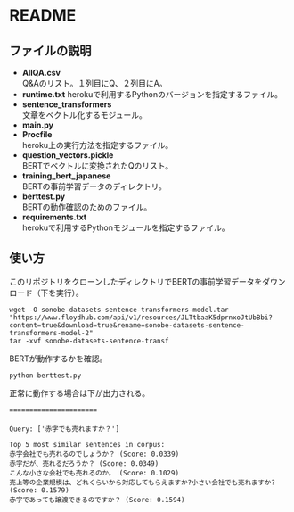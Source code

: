 # README
## ファイルの説明
- **AllQA.csv**  
  Q&Aのリスト。１列目にQ、２列目にA。
- **runtime.txt**
  herokuで利用するPythonのバージョンを指定するファイル。
- **sentence_transformers**  
  文章をベクトル化するモジュール。
- **main.py**  
- **Procfile**  
  heroku上の実行方法を指定するファイル。
- **question_vectors.pickle**  
  BERTでベクトルに変換されたQのリスト。
- **training_bert_japanese**  
  BERTの事前学習データのディレクトリ。
- **berttest.py**  
  BERTの動作確認のためのファイル。
- **requirements.txt**  
  herokuで利用するPythonモジュールを指定するファイル。

## 使い方
このリポジトリをクローンしたディレクトリでBERTの事前学習データをダウンロード（下を実行）。

    wget -O sonobe-datasets-sentence-transformers-model.tar "https://www.floydhub.com/api/v1/resources/JLTtbaaK5dprnxoJtUbBbi?content=true&download=true&rename=sonobe-datasets-sentence-transformers-model-2"
	tar -xvf sonobe-datasets-sentence-transf

BERTが動作するかを確認。

	python berttest.py

 正常に動作する場合は下が出力される。

	======================
	　
	Query: ['赤字でも売れますか？']

	Top 5 most similar sentences in corpus:
	赤字会社でも売れるのでしょうか？ (Score: 0.0339)
	赤字だが、売れるだろうか？ (Score: 0.0349)
	こんな小さな会社でも売れるのか。 (Score: 0.1029)
	売上等の企業規模は、どれくらいから対応してもらえますか?小さい会社でも売れますか? (Score: 0.1579)
	赤字であっても譲渡できるのですか？ (Score: 0.1594)
